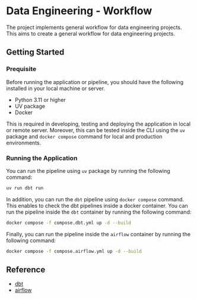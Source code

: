 # Data Engineering - Workflow
<a name="readme-top"></a>
The project implements general workflow for data engineering projects. This aims to create a general workflow for data engineering projects.

## Getting Started

### Prequisite

Before running the application or pipeline, you should have the following installed in your local machine or server.
- Python 3.11 or higher
- UV package
- Docker

This is required in developing, testing and deploying the application in local or remote server. Moreover, this can be tested inside the CLI using the `uv` package and `docker compose` command for local and production environments.

### Running the Application

You can run the pipeline using `uv` package by running the following command:

```bash
uv run dbt run
```

In addition, you can run the `dbt` pipeline using `docker compose` command. This enables to check the dbt pipelines inside a docker container. You can run the pipeline inside the `dbt` container by running the following command:

```bash
docker compose -f compose.dbt.yml up -d --build
```

Finally, you can run the pipeline inside the `airflow` container by running the following command:

```bash
docker compose -f compose.airflow.yml up -d --build
```

## Reference
- [dbt](https://docs.getdbt.com/docs/introduction)
- [airflow](https://airflow.apache.org/)

<!-- ## Prequisites

## Testing and Validation

### Testing inside a container
- Make sure that docker container is installed.
- Run the docker compose dbt file.
```
docker compose -f compose.dbt.yml up
```
- Run the following commands:
```
docker-compose exec dbt dbt run
docker-compose exec dbt dbt test
docker-compose exec dbt dbt docs generate
```

### Testing inside a dependency management

- Easier to setup for local development.
- Make sure python 3.11 or higher is installed.
- Make sure that uv is installed.

```bash
uv run dbt run
```

## References
-  -->